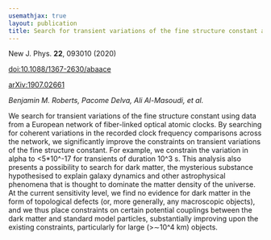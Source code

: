 ```yaml
---
usemathjax: true
layout: publication
title: Search for transient variations of the fine structure constant and dark matter using fiber-linked optical atomic clocks
---
```


New J. Phys. **22**, 093010 (2020)

[doi:10.1088/1367-2630/abaace](http://dx.doi.org/10.1088/1367-2630/abaace)

[arXiv:1907.02661](http://arxiv.org/abs/1907.02661)

_Benjamin M. Roberts, Pacome Delva, Ali Al-Masoudi, _et al.__


We search for transient variations of the fine structure constant using data from a European network of fiber-linked optical atomic clocks. By searching for coherent variations in the recorded clock frequency comparisons across the network, we significantly improve the constraints on transient variations of the fine structure constant. For example, we constrain the variation in alpha to <5*10^-17 for transients of duration 10^3 s. This analysis also presents a possibility to search for dark matter, the mysterious substance hypothesised to explain galaxy dynamics and other astrophysical phenomena that is thought to dominate the matter density of the universe. At the current sensitivity level, we find no evidence for dark matter in the form of topological defects (or, more generally, any macroscopic objects), and we thus place constraints on certain potential couplings between the dark matter and standard model particles, substantially improving upon the existing constraints, particularly for large (>$\sim$10^4 km) objects.

